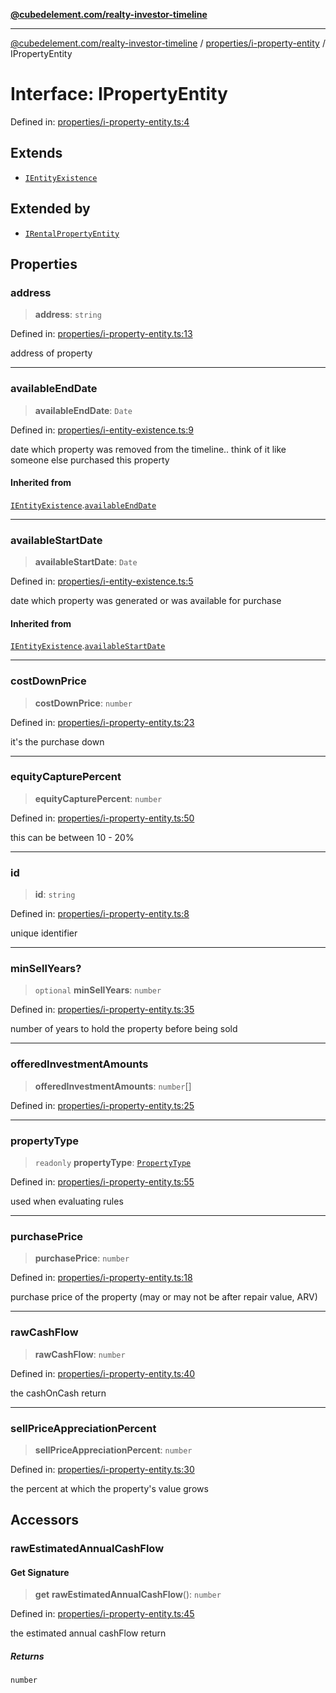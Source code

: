 [**@cubedelement.com/realty-investor-timeline**](../../../index.md)

---

[@cubedelement.com/realty-investor-timeline](../../../modules.md) / [properties/i-property-entity](../index.md) / IPropertyEntity

# Interface: IPropertyEntity

Defined in: [properties/i-property-entity.ts:4](https://github.com/kvernon/realty-investor-timeline/blob/604db9c08bd36b2a48c8b342796ed6cd0d1401e0/src/properties/i-property-entity.ts#L4)

## Extends

- [`IEntityExistence`](../../i-entity-existence/interfaces/IEntityExistence.md)

## Extended by

- [`IRentalPropertyEntity`](../../i-rental-property-entity/interfaces/IRentalPropertyEntity.md)

## Properties

### address

> **address**: `string`

Defined in: [properties/i-property-entity.ts:13](https://github.com/kvernon/realty-investor-timeline/blob/604db9c08bd36b2a48c8b342796ed6cd0d1401e0/src/properties/i-property-entity.ts#L13)

address of property

---

### availableEndDate

> **availableEndDate**: `Date`

Defined in: [properties/i-entity-existence.ts:9](https://github.com/kvernon/realty-investor-timeline/blob/604db9c08bd36b2a48c8b342796ed6cd0d1401e0/src/properties/i-entity-existence.ts#L9)

date which property was removed from the timeline.. think of it like someone else purchased this property

#### Inherited from

[`IEntityExistence`](../../i-entity-existence/interfaces/IEntityExistence.md).[`availableEndDate`](../../i-entity-existence/interfaces/IEntityExistence.md#availableenddate)

---

### availableStartDate

> **availableStartDate**: `Date`

Defined in: [properties/i-entity-existence.ts:5](https://github.com/kvernon/realty-investor-timeline/blob/604db9c08bd36b2a48c8b342796ed6cd0d1401e0/src/properties/i-entity-existence.ts#L5)

date which property was generated or was available for purchase

#### Inherited from

[`IEntityExistence`](../../i-entity-existence/interfaces/IEntityExistence.md).[`availableStartDate`](../../i-entity-existence/interfaces/IEntityExistence.md#availablestartdate)

---

### costDownPrice

> **costDownPrice**: `number`

Defined in: [properties/i-property-entity.ts:23](https://github.com/kvernon/realty-investor-timeline/blob/604db9c08bd36b2a48c8b342796ed6cd0d1401e0/src/properties/i-property-entity.ts#L23)

it's the purchase down

---

### equityCapturePercent

> **equityCapturePercent**: `number`

Defined in: [properties/i-property-entity.ts:50](https://github.com/kvernon/realty-investor-timeline/blob/604db9c08bd36b2a48c8b342796ed6cd0d1401e0/src/properties/i-property-entity.ts#L50)

this can be between 10 - 20%

---

### id

> **id**: `string`

Defined in: [properties/i-property-entity.ts:8](https://github.com/kvernon/realty-investor-timeline/blob/604db9c08bd36b2a48c8b342796ed6cd0d1401e0/src/properties/i-property-entity.ts#L8)

unique identifier

---

### minSellYears?

> `optional` **minSellYears**: `number`

Defined in: [properties/i-property-entity.ts:35](https://github.com/kvernon/realty-investor-timeline/blob/604db9c08bd36b2a48c8b342796ed6cd0d1401e0/src/properties/i-property-entity.ts#L35)

number of years to hold the property before being sold

---

### offeredInvestmentAmounts

> **offeredInvestmentAmounts**: `number`[]

Defined in: [properties/i-property-entity.ts:25](https://github.com/kvernon/realty-investor-timeline/blob/604db9c08bd36b2a48c8b342796ed6cd0d1401e0/src/properties/i-property-entity.ts#L25)

---

### propertyType

> `readonly` **propertyType**: [`PropertyType`](../../property-type/enumerations/PropertyType.md)

Defined in: [properties/i-property-entity.ts:55](https://github.com/kvernon/realty-investor-timeline/blob/604db9c08bd36b2a48c8b342796ed6cd0d1401e0/src/properties/i-property-entity.ts#L55)

used when evaluating rules

---

### purchasePrice

> **purchasePrice**: `number`

Defined in: [properties/i-property-entity.ts:18](https://github.com/kvernon/realty-investor-timeline/blob/604db9c08bd36b2a48c8b342796ed6cd0d1401e0/src/properties/i-property-entity.ts#L18)

purchase price of the property (may or may not be after repair value, ARV)

---

### rawCashFlow

> **rawCashFlow**: `number`

Defined in: [properties/i-property-entity.ts:40](https://github.com/kvernon/realty-investor-timeline/blob/604db9c08bd36b2a48c8b342796ed6cd0d1401e0/src/properties/i-property-entity.ts#L40)

the cashOnCash return

---

### sellPriceAppreciationPercent

> **sellPriceAppreciationPercent**: `number`

Defined in: [properties/i-property-entity.ts:30](https://github.com/kvernon/realty-investor-timeline/blob/604db9c08bd36b2a48c8b342796ed6cd0d1401e0/src/properties/i-property-entity.ts#L30)

the percent at which the property's value grows

## Accessors

### rawEstimatedAnnualCashFlow

#### Get Signature

> **get** **rawEstimatedAnnualCashFlow**(): `number`

Defined in: [properties/i-property-entity.ts:45](https://github.com/kvernon/realty-investor-timeline/blob/604db9c08bd36b2a48c8b342796ed6cd0d1401e0/src/properties/i-property-entity.ts#L45)

the estimated annual cashFlow return

##### Returns

`number`
